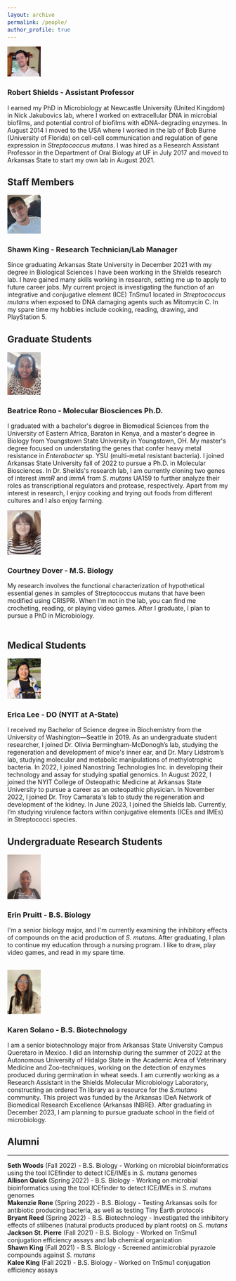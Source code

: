 ```yaml
---
layout: archive
permalink: /people/
author_profile: true
---
```

<img src='/images/RCSPortrait.png' width="15%">

### Robert Shields - Assistant Professor<br />               
I earned my PhD in Microbiology at Newcastle University (United Kingdom) in Nick Jakubovics lab, where I worked on extracellular DNA in microbial biofilms, and potential control of biofilms with eDNA-degrading enzymes. In August 2014 I moved to the USA where I worked in the lab of Bob Burne (University of Florida) on cell-cell communication and regulation of gene expression in *Streptococcus mutans*. I was hired as a Research Assistant Professor in the Department of Oral Biology at UF in July 2017 and moved to Arkansas State to start my own lab in August 2021.

## Staff Members

<img src='/images/photo for website.jpeg' width="15%">

### Shawn King - Research Technician/Lab Manager<br />
Since graduating Arkansas State University in December 2021 with my degree in Biological Sciences I have been working in the Shields research lab. I have gained many skills working in research, setting me up to apply to future career jobs. My current project is investigating the function of an integrative and conjugative element (ICE) TnSmu1 located in *Streptococcus mutans* when exposed to DNA damaging agents such as Mitomycin C.  In my spare time my hobbies include cooking, reading, drawing, and PlayStation 5.

## Graduate Students

<img src='/images/Beatrice.jpg' width="15%">

### Beatrice Rono - Molecular Biosciences Ph.D.<br />
I graduated with a bachelor's degree in Biomedical Sciences from the University of Eastern Africa, Baraton in Kenya, and a master's degree in Biology from Youngstown State University in Youngstown, OH. My master's degree focused on understating the genes that confer heavy metal resistance in *Enterobacter* sp. YSU (multi-metal resistant bacteria). I joined Arkansas State University fall of 2022 to pursue a Ph.D. in Molecular Biosciences. In Dr. Sheilds's research lab, I am currently cloning two genes of interest *immR* and *immA* from *S. mutans* UA159 to further analyze their roles as transcriptional regulators and protease, respectively. Apart from my interest in research, I enjoy cooking and trying out foods from different cultures and I also enjoy farming.

<img src='/images/Dover.jpg' width="15%">

### Courtney Dover - M.S. Biology<br />
My research involves the functional characterization of hypothetical essential genes in samples of Streptococcus mutans that have been modified using CRISPRi. When I'm not in the lab, you can find me crocheting, reading, or playing video games. After I graduate, I plan to pursue a PhD in Microbiology.<br />
<br />

## Medical Students

<img src='/images/Erica.jpg' width="15%">

### Erica Lee - DO (NYIT at A-State)<br />
I received my Bachelor of Science degree in Biochemistry from the University of Washington—Seattle in 2019. As an undergraduate student researcher, I joined Dr. Olivia Bermingham-McDonogh’s lab, studying the regeneration and development of mice's inner ear, and Dr. Mary Lidstrom’s lab, studying molecular and metabolic manipulations of methylotrophic bacteria. In 2022, I joined Nanostring Technologies Inc. in developing their technology and assay for studying spatial genomics. In August 2022, I joined the NYIT College of Osteopathic Medicine at Arkansas State University to pursue a career as an osteopathic physician. In November 2022, I joined Dr. Troy Camarata's lab to study the regeneration and development of the kidney. In June 2023, I joined the Shields lab. Currently, I’m studying virulence factors within conjugative elements (ICEs and IMEs) in Streptococci species.<br />

## Undergraduate Research Students

<img src='/images/Erin.jpg' width="15%">

### Erin Pruitt - B.S. Biology<br />
I'm a senior biology major, and I'm currently examining the inhibitory effects of compounds on the acid production of *S. mutans*. After graduating, I plan to continue my education through a nursing program. I like to draw, play video games, and read in my spare time.<br />
<br />


<img src='/images/IMG_7767_Original.jpg' width="15%">

### Karen Solano - B.S. Biotechnology<br />
I am a senior biotechnology major from Arkansas State University Campus Queretaro in Mexico. I did an Internship during the summer of 2022 at the Autonomous University of Hidalgo State in the Academic Area of Veterinary Medicine and Zoo-techniques, working on the detection of enzymes produced during germination in wheat seeds. I am currently working as a Research Assistant in the Shields Molecular Microbiology Laboratory, constructing an ordered Tn library as a resource for the *S.mutans* community. This project was funded by the Arkansas IDeA Network of Biomedical Research Excellence (Arkansas INBRE).
After graduating in December 2023, I am planning to pursue graduate school in the field of microbiology.<br />

## Alumni
---
**Seth Woods** (Fall 2022) - B.S. Biology - Working on microbial bioinformatics using the tool ICEfinder to detect ICE/IMEs in *S. mutans* genomes\
**Allison Quick** (Spring 2022) - B.S. Biology - Working on microbial bioinformatics using the tool ICEfinder to detect ICE/IMEs in *S. mutans* genomes\
**Makenzie Rone** (Spring 2022) - B.S. Biology - Testing Arkansas soils for antibiotic producing bacteria, as well as testing Tiny Earth protocols\
**Bryant Reed** (Spring 2022) - B.S. Biotechnology - Investigated the inhibitory effects of stilbenes (natural products produced by plant roots) on *S. mutans*\
**Jackson St. Pierre** (Fall 2021) - B.S. Biology - Worked on TnSmu1 conjugation efficiency assays and lab chemical organization\
**Shawn King** (Fall 2021) - B.S. Biology - Screened antimicrobial pyrazole compounds against *S. mutans*\
**Kalee King** (Fall 2021) - B.S. Biology - Worked on TnSmu1 conjugation efficiency assays
